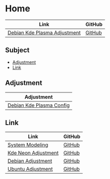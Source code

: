 

# Home

| Link | GitHub |
| ---- | ------ |
| [Debian Kde Plasma Adjustment](https://samwhelp.github.io/debian-kde-plasma-adjustment/) | [GitHub](https://github.com/samwhelp/debian-kde-plasma-adjustment) |




## Subject

* [Adjustment](#adjustment)
* [Link](#link)




## Adjustment

| Adjustment |
| -------- |
| [Debian Kde Plasma Config](https://github.com/samwhelp/debian-kde-plasma-adjustment/tree/main/prototype/main/kde-config/locale/en_us/Breeze-Dark) |




## Link

| Link | GitHub |
| ---- | ------ |
| [System Modeling](https://samwhelp.github.io/system-modeling/) | [GitHub](https://github.com/samwhelp/system-modeling) |
| [Kde Neon Adjustment](https://samwhelp.github.io/kde-neon-adjustment/) | [GitHub](https://github.com/samwhelp/kde-neon-adjustment) |
| [Debian Adjustment](https://samwhelp.github.io/debian-adjustment/) | [GitHub](https://github.com/samwhelp/debian-adjustment) |
| [Ubuntu Adjustment](https://samwhelp.github.io/ubuntu-adjustment/) | [GitHub](https://github.com/samwhelp/ubuntu-adjustment) |
